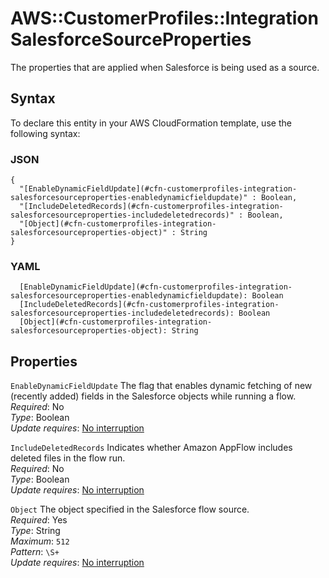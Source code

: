 # AWS::CustomerProfiles::Integration SalesforceSourceProperties<a name="aws-properties-customerprofiles-integration-salesforcesourceproperties"></a>

The properties that are applied when Salesforce is being used as a source\.

## Syntax<a name="aws-properties-customerprofiles-integration-salesforcesourceproperties-syntax"></a>

To declare this entity in your AWS CloudFormation template, use the following syntax:

### JSON<a name="aws-properties-customerprofiles-integration-salesforcesourceproperties-syntax.json"></a>

```
{
  "[EnableDynamicFieldUpdate](#cfn-customerprofiles-integration-salesforcesourceproperties-enabledynamicfieldupdate)" : Boolean,
  "[IncludeDeletedRecords](#cfn-customerprofiles-integration-salesforcesourceproperties-includedeletedrecords)" : Boolean,
  "[Object](#cfn-customerprofiles-integration-salesforcesourceproperties-object)" : String
}
```

### YAML<a name="aws-properties-customerprofiles-integration-salesforcesourceproperties-syntax.yaml"></a>

```
  [EnableDynamicFieldUpdate](#cfn-customerprofiles-integration-salesforcesourceproperties-enabledynamicfieldupdate): Boolean
  [IncludeDeletedRecords](#cfn-customerprofiles-integration-salesforcesourceproperties-includedeletedrecords): Boolean
  [Object](#cfn-customerprofiles-integration-salesforcesourceproperties-object): String
```

## Properties<a name="aws-properties-customerprofiles-integration-salesforcesourceproperties-properties"></a>

`EnableDynamicFieldUpdate` <a name="cfn-customerprofiles-integration-salesforcesourceproperties-enabledynamicfieldupdate"></a>
The flag that enables dynamic fetching of new \(recently added\) fields in the Salesforce objects while running a flow\.  
_Required_: No  
_Type_: Boolean  
_Update requires_: [No interruption](https://docs.aws.amazon.com/AWSCloudFormation/latest/UserGuide/using-cfn-updating-stacks-update-behaviors.html#update-no-interrupt)

`IncludeDeletedRecords` <a name="cfn-customerprofiles-integration-salesforcesourceproperties-includedeletedrecords"></a>
Indicates whether Amazon AppFlow includes deleted files in the flow run\.  
_Required_: No  
_Type_: Boolean  
_Update requires_: [No interruption](https://docs.aws.amazon.com/AWSCloudFormation/latest/UserGuide/using-cfn-updating-stacks-update-behaviors.html#update-no-interrupt)

`Object` <a name="cfn-customerprofiles-integration-salesforcesourceproperties-object"></a>
The object specified in the Salesforce flow source\.  
_Required_: Yes  
_Type_: String  
_Maximum_: `512`  
_Pattern_: `\S+`  
_Update requires_: [No interruption](https://docs.aws.amazon.com/AWSCloudFormation/latest/UserGuide/using-cfn-updating-stacks-update-behaviors.html#update-no-interrupt)
